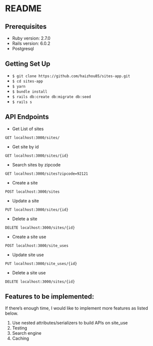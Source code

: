 # README

## Prerequisites
- Ruby version: 2.7.0 
- Rails version: 6.0.2
- Postgresql

## Getting Set Up

- `$ git clone https://github.com/haizhou85/sites-app.git`
- `$ cd sites-app`
- `$ yarn`
- `$ bundle install`
- `$ rails db:create db:migrate db:seed`
- `$ rails s`

## API Endpoints

- Get List of sites

`GET localhost:3000/sites/`

- Get site by id

`GET localhost:3000/sites/{id}`

- Search sites by zipcode

`GET localhost:3000/sites?zipcode=92121`

- Create a site

`POST localhost:3000/sites`

- Update a site

`PUT localhost:3000/sites/{id}`

- Delete a site

`DELETE localhost:3000/sites/{id}`

- Create a site use

`POST localhost:3000/site_uses`

- Update site use

`PUT localhost:3000/site_uses/{id}`

- Delete a site use

`DELETE localhost:3000/sites/{id}`

## Features to be implemented:

If there’s enough time, I would like to implement more features as listed below.

1. Use nested attributes/serializers to build APIs on site_use
2. Testing
3. Search engine
4. Caching
